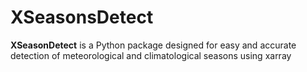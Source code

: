 # XSeasonsDetect

**XSeasonDetect** is a Python package designed for easy and accurate detection of meteorological and climatological seasons using xarray